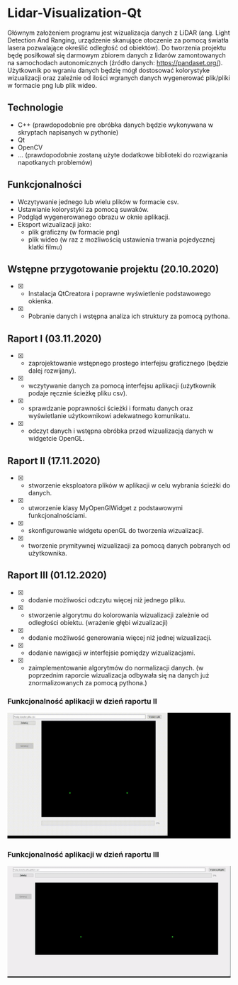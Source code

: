 # Lidar-Visualization-Qt
Głównym założeniem programu jest wizualizacja danych z LiDAR (ang. Light Detection And Ranging, urządzenie skanujące otoczenie za pomocą światła lasera pozwalające określić odległość od obiektów).
Do tworzenia projektu będę posiłkował się darmowym zbiorem danych z lidarów zamontowanych na samochodach autonomicznych (źródło danych: https://pandaset.org/).
Użytkownik po wgraniu danych będzię mógł dostosować kolorystyke wizualizacji oraz zależnie od ilości wgranych danych wygenerować plik/pliki w formacie png lub plik wideo.
## Technologie
- C++ (prawdopodobnie pre obróbka danych będzie wykonywana w skryptach napisanych w pythonie)
- Qt
- OpenCV
- ... (prawdopodobnie zostaną użyte dodatkowe biblioteki do rozwiązania napotkanych problemów)
## Funkcjonalności
- Wczytywanie jednego lub wielu plików w formacie csv.
- Ustawianie kolorystyki za pomocą suwaków.
- Podgląd wygenerowanego obrazu w oknie aplikacji.
- Eksport wizualizacji jako:
  - plik graficzny (w formacie png)
  - plik wideo (w raz z możliwością ustawienia trwania pojedycznej klatki filmu)
## Wstępne przygotowanie projektu (20.10.2020)
- [x] - Instalacja QtCreatora i poprawne wyświetlenie podstawowego okienka.
- [x] - Pobranie danych i wstępna analiza ich struktury za pomocą pythona.

## Raport I (03.11.2020)
- [x] - zaprojektowanie wstępnego prostego interfejsu graficznego (będzie dalej rozwijany).
- [x] - wczytywanie danych za pomocą interfejsu aplikacji (użytkownik podaje ręcznie ścieżkę pliku csv).
- [x] - sprawdzanie poprawności ścieżki i formatu danych oraz wyświetlanie użytkownikowi adekwatnego komunikatu.
- [x] - odczyt danych i wstępna obróbka przed wizualizacją danych w widgetcie OpenGL.
## Raport II (17.11.2020)
- [x] - stworzenie eksploatora plików w aplikacji w celu wybrania ścieżki do danych.
- [x] - utworzenie klasy MyOpenGlWidget z podstawowymi funkcjonalnościami. 
- [x] - skonfigurowanie widgetu openGL do tworzenia wizualizacji.
- [x] - tworzenie prymitywnej wizualizacji za pomocą danych pobranych od użytkownika.
## Raport III (01.12.2020)
- [x] - dodanie możliwości odczytu więcej niż jednego pliku.
- [x] - stworzenie algorytmu do kolorowania wizualizacji zależnie od odległości obiektu. (wrażenie głębi wizualizacji) 
- [x] - dodanie możliwość generowania więcej niż jednej wizualizacji.
- [x] - dodanie nawigacji w interfejsie pomiędzy wizualizacjami.
- [x] - zaimplementowanie algorytmów do normalizacji danych. (w poprzednim raporcie wizualizacja odbywała się na danych już znormalizowanych za pomocą pythona.) 
### Funkcjonalność aplikacji w dzień raportu II
<img width = "900" src="https://github.com/aszpatowski/Lidar-Visualization-Qt/blob/master/raport2funkc.gif"/>

### Funkcjonalność aplikacji w dzień raportu III
<img width ="900" src="https://github.com/aszpatowski/Lidar-Visualization-Qt/blob/master/raport3.gif"/>
